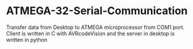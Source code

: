 # ATMEGA-32-Serial-Communication
Transfer data from Desktop to ATMEGA microprocessor from COM1 port. Client is written in C with AVRcodeVision and the server in desktop is written in python
